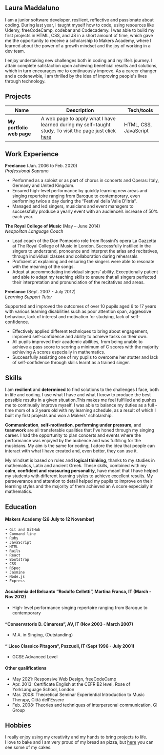 ## Laura Maddaluno

I am a junior software developer, resilient, reflective and passionate about coding. During last year, I taught myself how to code, using resources like Udemy, freeCodeCamp, codebar and Codecademy. I was able to build my first projects in HTML, CSS, and JS in a short amount of time, which gave me the opportunity to receive a scholarship to Makers Academy, where I learned about the power of a growth mindset and the joy of working in a dev team.

I enjoy undertaking new challenges both in coding and my life’s journey. I attain complete satisfaction upon achieving beneficial results and solutions, which in turn encourages me to continuously improve.
As a career changer and a codenewbie, I am thrilled by the idea of improving people's lives through technology.


## Projects

| Name                         | Description                                                                                             | Tech/tools            |
| ---------------------------- | --------------------------------------------------------------------------------------------------------| --------------------- |
| **My portfolio web page**    | A web page to apply what I have learned during my self-taught study. To visit the page just click                                 [here](https://lauramaddaluno.github.io/portfolio/)                                                                                    | HTML, CSS, JavaScript |
                                 
## Work Experience

**Freelance** (Jan. 2006 to Feb. 2020)  
_Professional Soprano_

* Performed as a soloist or as part of chorus in concerts and Operas: Italy, Germany and United Kingdom. 
* Ensured high-level performance by quickly learning new areas and singing repertoire ranging from Baroque to contemporary, even performing twice a day during the “Festival della   Valle D'Itria”. 
* Managed and led singers, musicians and event managers to successfully produce a yearly event with an audience’s increase of 50% each year. 


**The Royal College of Music** (May – June 2014)  
_Neapolitan Language Coach_

* Lead coach of the Don Pomponio role from Rossini's opera La Gazzetta at The Royal College of Music in London. Successfully instilled in the singers to understand, pronounce and  interpret the arias and recitatives, through individual classes and collaboration during rehearsals. 
* Proficient at explaining and ensuring the singers were able to resonate with the meaning of the songs.
* Adept at accommodating individual singers’ ability.  Exceptionally patient and able to adapt my teaching skills to ensure that all singers perfected their interpretation and     pronunciation of the recitatives and areas.


**Freelance** (Sept. 2007 - July 2012)  
_Learning Support Tutor_

Supported and improved the outcomes of over 10 pupils aged 6 to 17 years with various learning disabilities such as poor attention span, aggressive behaviour, lack of interest and motivation for studying, lack of self-confidence.

* Effectively applied different techniques to bring about engagement, improved self-confidence and ability to achieve tasks on their own. 
* All pupils improved their academic abilities, from being unable to achieve a pass score to scoring a minimum of C scores with the majority achieving A scores especially in mathematics.
* Successfully assisting one of my pupils to overcome her stutter and lack of self-confidence through skills learnt as a trained singer.


## Skills
I am **resilient** and **determined** to find solutions to the challenges I face, both in life and coding. I use what I have and what I know to produce the best possible results in a given situation.This makes me feel fulfilled and pushes me to continually improve myself. 
I was able to balance my duties as a full - time mom of a 3 years old with my learning schedule, as a result of which I built my first projects and won a Makers' scholarship.
 
**Communication**, **self-motivation**, **performing under pressure**, and **teamwork** are all transferable qualities that I've honed through my singing career. I had the opportunity to plan concerts and events where the performance was enjoyed by the audience and was fulfilling for the musicians. My aim is the same for coding, I adore the idea that people can interact with what I have created and, even better, they can use it. 

My mindset is based on rules and **logical thinking**, thanks to my studies in mathematics, Latin and ancient Greek. These skills, combined with my **calm**, **confident and reassuring personality**, have meant that I have helped my students with different learning styles to achieve excellent results. My perseverance and attention to detail helped my pupils to improve on their learning styles and the majority of them achieved an A score especially in mathematics.



## Education

#### Makers Academy (26 July to 12 November)
```
• Git and GitHub      
• Command line       
• Ruby      
• JavaScript 
• HTML
• Rails 
• React
• Bootstrap
• CSS
• RSpec
• Jasmine
• Node.js
• Express
```
#### Accademia del Belcanto “Rodolfo Celletti”, Martina Franca, IT (March - Nov 2012)
- High-level performance singing repertoire ranging from Baroque to contemporary
 
#### “Conservatorio D. Cimarosa”, AV, IT (Nov 2003 - March 2007)
- M.A. in Singing, (Outstanding) 

#### “ Liceo Classico Pitagora”, Pozzuoli, IT (Sept 1996 - July 2001)
- GCSE Advanced Level 


#### Other qualifications

* May   2021:  Responsive Web Design, freeCodeCamp 
* Apr.  2013:	 Certificate English at the CEFR B2 level, Rose of YorkLanguage School, London 
* Mar.  2008:	 Theoretical Seminar Experiential Introduction to Music Therapy, Città dell'Essere 
* Feb.  2008:	 Theories and techniques of interpersonal communication, GI Group 

## Hobbies

I really enjoy using my creativity and my hands to bring projects to life.    
I love to bake and I am very proud of my bread an pizza, but [here](https://lauramaddaluno.github.io/product-landing-page/) you can see some of my cakes.

